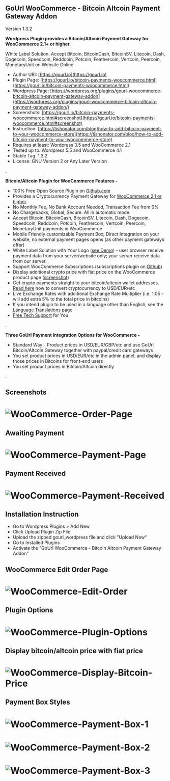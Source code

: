 
GoUrl WooCommerce - Bitcoin Altcoin Payment Gateway Addon
-----------------------------------------------------------

Version 1.3.2

**Wordpress Plugin provides a Bitcoin/Altcoin Payment Gateway for WooCommerce 2.1+ or higher.**

White Label Solution. Accept Bitcoin, BitcoinCash, BitcoinSV, Litecoin, Dash, Dogecoin, Speedcoin, Reddcoin, Potcoin, Feathercoin, Vertcoin, Peercoin, MonetaryUnit on Website Online

* Author URI: [https://gourl.io](https://gourl.io)
* Plugin Page: [https://gourl.io/bitcoin-payments-woocommerce.html](https://gourl.io/bitcoin-payments-woocommerce.html)
* Wordpress Page: [https://wordpress.org/plugins/gourl-woocommerce-bitcoin-altcoin-payment-gateway-addon](https://wordpress.org/plugins/gourl-woocommerce-bitcoin-altcoin-payment-gateway-addon/)
* Screenshots: [https://gourl.io/bitcoin-payments-woocommerce.html#screenshot](https://gourl.io/bitcoin-payments-woocommerce.html#screenshot)
* Instruction: [https://tishonator.com/blog/how-to-add-bitcoin-payment-to-your-woocommerce-store](https://tishonator.com/blog/how-to-add-bitcoin-payment-to-your-woocommerce-store)
* Requires at least: Wordpress 3.5 and WooCommerce 2.1
* Tested up to: Wordpress 5.5 and WooCommerce 4.1
* Stable Tag: 1.3.2
* License: GNU Version 2 or Any Later Version

.



**Bitcoin/Altcoin Plugin for WooCommerce Features -**

* 100% Free Open Source Plugin on [Github.com](https://github.com/cryptoapi/Bitcoin-Payments-Woocommerce)
* Provides a Cryptocurrency Payment Gateway for [WooCommerce 2.1 or higher](https://wordpress.org/plugins/woocommerce/)
* No Monthly Fee, No Bank Account Needed, Transaction Fee from 0%
* No Chargebacks, Global, Secure. All in automatic mode.
* Accept Bitcoin, BitcoinCash, BitcoinSV, Litecoin, Dash, Dogecoin, Speedcoin, Reddcoin, Potcoin, Feathercoin, Vertcoin, Peercoin, MonetaryUnit payments in WooCommerce
* Mobile Friendly customizable Payment Box; Direct Integration on your website, no external payment pages opens (as other payment gateways offer)
* White Label Solution with Your Logo ([see Demo](https://gourl.io/lib/examples/box_only.php)) - user browser receive payment data from your server/website only; your server receive data from our server. 
* Support WooCommerce Subscriptions (subscriptions plugin on [Github](https://github.com/wp-premium/woocommerce-subscriptions))
* Display additional crypto price with fiat price on the WooCommerce product page ([screenshot](https://gourl.io/images/woocommerce/screenshot-8.png))
* Get crypto payments straight to your bitcoin/altcoin wallet addresses. [Read here](https://gourl.io/#usd) how to convert cryptocurrency to USD/EUR/etc
* Live Exchange Rates with additional Exchange Rate Multiplier (i.e. 1.05 - will add extra 5% to the total price in bitcoins)
* If you intend plugin to be used in a language other than English, see the [Language Translations page](https://gourl.io/languages.html)
* [Free Tech Support](https://gourl.io/view/contact/Contact_Us.html) for You



.

**Three GoUrl Payment Integration Options for WooCommerce -**

* Standard Way - Product prices in USD/EUR/GBP/etc and use GoUrl Bitcoin/Altcoin Gateway together with paypal/credit card gateways
* You set product prices in USD/EUR/etc in the admin panel, and display those prices in Bitcoins for front-end users
* You set product prices in Bitcoin/Altcoin directly

.


Screenshots
----------------


# ![WooCommerce-Order-Page](https://gourl.io/images/woocommerce/screenshot-2.png)


Awaiting Payment
----------------
# ![WooCommerce-Payment-Page](https://gourl.io/images/woocommerce/screenshot-3.png)


Payment Received
----------------
# ![WooCommerce-Payment-Received](https://gourl.io/images/woocommerce/screenshot-4.png)


Installation Instruction
----------------
* Go to Wordpress Plugins > Add New
* Click Upload Plugin Zip File
* Upload the zipped gourl_wordpress file and click "Upload Now"
* Go to Installed Plugins
* Activate the "GoUrl WooCommerce - Bitcoin Altcoin Payment Gateway Addon"

  
  
  
WooCommerce Edit Order Page
----------------
   
# ![WooCommerce-Edit-Order](https://gourl.io/images/woocommerce/screenshot-5.png)



Plugin Options
----------------

  
# ![WooCommerce-Plugin-Options](https://gourl.io/images/woocommerce/screenshot-1.png)
      


Display bitcoin/altcoin price with fiat price
----------------

  
# ![WooCommerce-Display-Bitcoin-Price](https://gourl.io/images/woocommerce/screenshot-8.png)
      


Payment Box Styles
----------------

  
# ![WooCommerce-Payment-Box-1](https://gourl.io/images/woocommerce/screenshot-9.png)
      

# ![WooCommerce-Payment-Box-2](https://gourl.io/images/woocommerce/screenshot-10.png)


# ![WooCommerce-Payment-Box-3](https://gourl.io/images/woocommerce/screenshot-11.png)
 